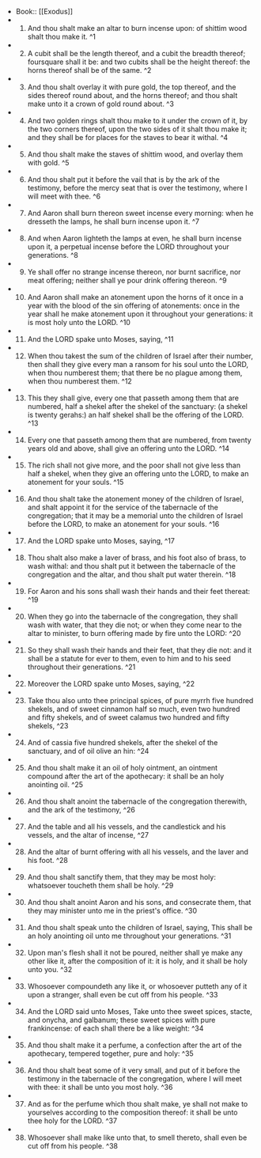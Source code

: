 - Book:: [[Exodus]]
- 1. And thou shalt make an altar to burn incense upon: of shittim wood shalt thou make it. ^1
- 2. A cubit shall be the length thereof, and a cubit the breadth thereof; foursquare shall it be: and two cubits shall be the height thereof: the horns thereof shall be of the same. ^2
- 3. And thou shalt overlay it with pure gold, the top thereof, and the sides thereof round about, and the horns thereof; and thou shalt make unto it a crown of gold round about. ^3
- 4. And two golden rings shalt thou make to it under the crown of it, by the two corners thereof, upon the two sides of it shalt thou make it; and they shall be for places for the staves to bear it withal. ^4
- 5. And thou shalt make the staves of shittim wood, and overlay them with gold. ^5
- 6. And thou shalt put it before the vail that is by the ark of the testimony, before the mercy seat that is over the testimony, where I will meet with thee. ^6
- 7. And Aaron shall burn thereon sweet incense every morning: when he dresseth the lamps, he shall burn incense upon it. ^7
- 8. And when Aaron lighteth the lamps at even, he shall burn incense upon it, a perpetual incense before the LORD throughout your generations. ^8
- 9. Ye shall offer no strange incense thereon, nor burnt sacrifice, nor meat offering; neither shall ye pour drink offering thereon. ^9
- 10. And Aaron shall make an atonement upon the horns of it once in a year with the blood of the sin offering of atonements: once in the year shall he make atonement upon it throughout your generations: it is most holy unto the LORD. ^10
- 11. And the LORD spake unto Moses, saying, ^11
- 12. When thou takest the sum of the children of Israel after their number, then shall they give every man a ransom for his soul unto the LORD, when thou numberest them; that there be no plague among them, when thou numberest them. ^12
- 13. This they shall give, every one that passeth among them that are numbered, half a shekel after the shekel of the sanctuary: (a shekel is twenty gerahs:) an half shekel shall be the offering of the LORD. ^13
- 14. Every one that passeth among them that are numbered, from twenty years old and above, shall give an offering unto the LORD. ^14
- 15. The rich shall not give more, and the poor shall not give less than half a shekel, when they give an offering unto the LORD, to make an atonement for your souls. ^15
- 16. And thou shalt take the atonement money of the children of Israel, and shalt appoint it for the service of the tabernacle of the congregation; that it may be a memorial unto the children of Israel before the LORD, to make an atonement for your souls. ^16
- 17. And the LORD spake unto Moses, saying, ^17
- 18. Thou shalt also make a laver of brass, and his foot also of brass, to wash withal: and thou shalt put it between the tabernacle of the congregation and the altar, and thou shalt put water therein. ^18
- 19. For Aaron and his sons shall wash their hands and their feet thereat: ^19
- 20. When they go into the tabernacle of the congregation, they shall wash with water, that they die not; or when they come near to the altar to minister, to burn offering made by fire unto the LORD: ^20
- 21. So they shall wash their hands and their feet, that they die not: and it shall be a statute for ever to them, even to him and to his seed throughout their generations. ^21
- 22. Moreover the LORD spake unto Moses, saying, ^22
- 23. Take thou also unto thee principal spices, of pure myrrh five hundred shekels, and of sweet cinnamon half so much, even two hundred and fifty shekels, and of sweet calamus two hundred and fifty shekels, ^23
- 24. And of cassia five hundred shekels, after the shekel of the sanctuary, and of oil olive an hin: ^24
- 25. And thou shalt make it an oil of holy ointment, an ointment compound after the art of the apothecary: it shall be an holy anointing oil. ^25
- 26. And thou shalt anoint the tabernacle of the congregation therewith, and the ark of the testimony, ^26
- 27. And the table and all his vessels, and the candlestick and his vessels, and the altar of incense, ^27
- 28. And the altar of burnt offering with all his vessels, and the laver and his foot. ^28
- 29. And thou shalt sanctify them, that they may be most holy: whatsoever toucheth them shall be holy. ^29
- 30. And thou shalt anoint Aaron and his sons, and consecrate them, that they may minister unto me in the priest's office. ^30
- 31. And thou shalt speak unto the children of Israel, saying, This shall be an holy anointing oil unto me throughout your generations. ^31
- 32. Upon man's flesh shall it not be poured, neither shall ye make any other like it, after the composition of it: it is holy, and it shall be holy unto you. ^32
- 33. Whosoever compoundeth any like it, or whosoever putteth any of it upon a stranger, shall even be cut off from his people. ^33
- 34. And the LORD said unto Moses, Take unto thee sweet spices, stacte, and onycha, and galbanum; these sweet spices with pure frankincense: of each shall there be a like weight: ^34
- 35. And thou shalt make it a perfume, a confection after the art of the apothecary, tempered together, pure and holy: ^35
- 36. And thou shalt beat some of it very small, and put of it before the testimony in the tabernacle of the congregation, where I will meet with thee: it shall be unto you most holy. ^36
- 37. And as for the perfume which thou shalt make, ye shall not make to yourselves according to the composition thereof: it shall be unto thee holy for the LORD. ^37
- 38. Whosoever shall make like unto that, to smell thereto, shall even be cut off from his people. ^38
